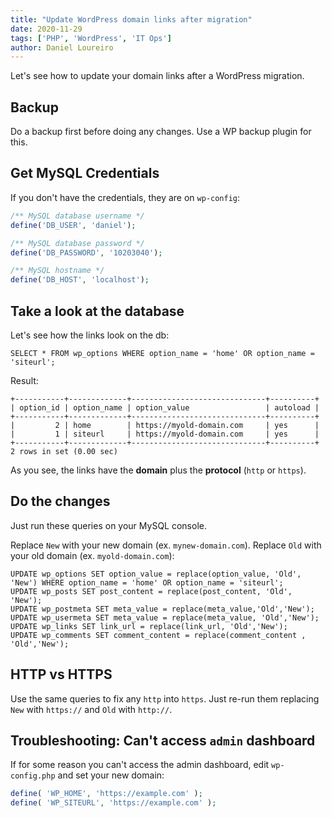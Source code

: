 ```yaml
---
title: "Update WordPress domain links after migration"
date: 2020-11-29
tags: ['PHP', 'WordPress', 'IT Ops']
author: Daniel Loureiro
---
```

Let's see how to update your domain links after a WordPress migration.
<!-- more -->

## Backup

Do a backup first before doing any changes. Use a WP backup plugin for this.

## Get MySQL Credentials

If you don't have the credentials, they are on `wp-config`:

```php
/** MySQL database username */
define('DB_USER', 'daniel');

/** MySQL database password */
define('DB_PASSWORD', '10203040');

/** MySQL hostname */
define('DB_HOST', 'localhost');
```

## Take a look at the database

Let's see how the links look on the db:

```mysql
SELECT * FROM wp_options WHERE option_name = 'home' OR option_name = 'siteurl';
```

Result:

```text
+-----------+-------------+------------------------------+----------+
| option_id | option_name | option_value                 | autoload |
+-----------+-------------+------------------------------+----------+
|         2 | home        | https://myold-domain.com     | yes      |
|         1 | siteurl     | https://myold-domain.com     | yes      |
+-----------+-------------+------------------------------+----------+
2 rows in set (0.00 sec)
```

As you see, the links have the **domain** plus the **protocol** (`http` or `https`).

## Do the changes

Just run these queries on your MySQL console.

Replace `New` with your new domain (ex. `mynew-domain.com`). Replace `Old` with your old domain (ex. `myold-domain.com`):

```mysql
UPDATE wp_options SET option_value = replace(option_value, 'Old', 'New') WHERE option_name = 'home' OR option_name = 'siteurl';
UPDATE wp_posts SET post_content = replace(post_content, 'Old', 'New');
UPDATE wp_postmeta SET meta_value = replace(meta_value,'Old','New');
UPDATE wp_usermeta SET meta_value = replace(meta_value, 'Old','New');
UPDATE wp_links SET link_url = replace(link_url, 'Old','New');
UPDATE wp_comments SET comment_content = replace(comment_content , 'Old','New');
```

## HTTP vs HTTPS

Use the same queries to fix any `http` into `https`. Just re-run them replacing `New` with `https://` and `Old` with `http://`.

## Troubleshooting: Can't access `admin` dashboard

If for some reason you can't access the admin dashboard, edit `wp-config.php` and set your new domain:

```php
define( 'WP_HOME', 'https://example.com' );
define( 'WP_SITEURL', 'https://example.com' );
```
